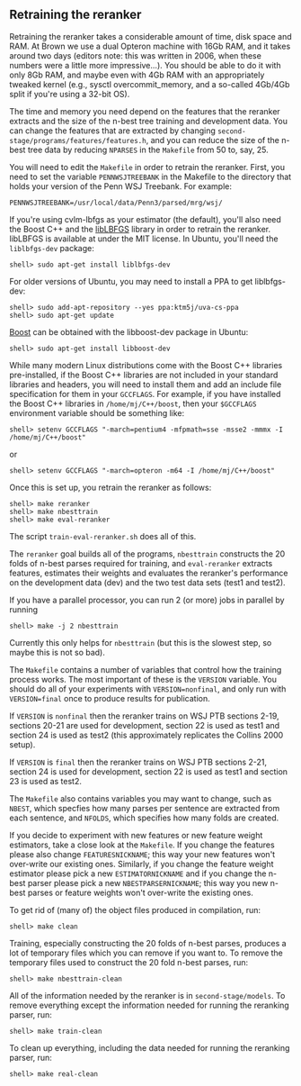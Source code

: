 ## Retraining the reranker

Retraining the reranker takes a considerable amount of time, disk
space and RAM.  At Brown we use a dual Opteron machine with 16Gb RAM,
and it takes around two days (editors note: this was written in 2006, when
these numbers were a little more impressive...). You should be able to
do it with only 8Gb RAM, and maybe even with 4Gb RAM with an appropriately
tweaked kernel (e.g., sysctl overcommit_memory, and a so-called 4Gb/4Gb
split if you're using a 32-bit OS).

The time and memory you need depend on the features that the reranker
extracts and the size of the n-best tree training and development
data.  You can change the features that are extracted by changing
`second-stage/programs/features/features.h`, and you can reduce the size
of the n-best tree data by reducing `NPARSES` in the `Makefile` from 50
to, say, 25.

You will need to edit the `Makefile` in order to retrain the reranker.
First, you need to set the variable `PENNWSJTREEBANK` in the Makefile to
the directory that holds your version of the Penn WSJ Treebank.  For example:

    PENNWSJTREEBANK=/usr/local/data/Penn3/parsed/mrg/wsj/

If you're using cvlm-lbfgs as your estimator (the default), you'll also need
the Boost C++ and the [libLBFGS](http://www.chokkan.org/software/liblbfgs/)
library in order to retrain the reranker.  libLBFGS is available at 
under the MIT license. In Ubuntu, you'll need the `liblbfgs-dev` package:

    shell> sudo apt-get install liblbfgs-dev

For older versions of Ubuntu, you may need to install a PPA to get
liblbfgs-dev:

    shell> sudo add-apt-repository --yes ppa:ktm5j/uva-cs-ppa
    shell> sudo apt-get update

[Boost](http://www.boost.org/) can be obtained with the libboost-dev
package in Ubuntu:

    shell> sudo apt-get install libboost-dev

While many modern Linux distributions come with the Boost C++
libraries pre-installed, if the Boost C++ libraries are not included
in your standard libraries and headers, you will need to install them
and add an include file specification for them in your `GCCFLAGS`.  For
example, if you have installed the Boost C++ libraries in
`/home/mj/C++/boost`, then your `$GCCFLAGS` environment variable should be
something like:

    shell> setenv GCCFLAGS "-march=pentium4 -mfpmath=sse -msse2 -mmmx -I /home/mj/C++/boost"

or

    shell> setenv GCCFLAGS "-march=opteron -m64 -I /home/mj/C++/boost"

Once this is set up, you retrain the reranker as follows:

    shell> make reranker 
    shell> make nbesttrain
    shell> make eval-reranker

The script `train-eval-reranker.sh` does all of this.

The `reranker` goal builds all of the programs, `nbesttrain` constructs
the 20 folds of n-best parses required for training, and `eval-reranker`
extracts features, estimates their weights and evaluates the
reranker's performance on the development data (dev) and the two test
data sets (test1 and test2).

If you have a parallel processor, you can run 2 (or more) jobs
in parallel by running

    shell> make -j 2 nbesttrain

Currently this only helps for `nbesttrain` (but this is the slowest
step, so maybe this is not so bad).

The `Makefile` contains a number of variables that control how the
training process works.  The most important of these is the `VERSION`
variable.  You should do all of your experiments with `VERSION=nonfinal`,
and only run with `VERSION=final` once to produce results for publication.

If `VERSION` is `nonfinal` then the reranker trains on WSJ PTB sections
2-19, sections 20-21 are used for development, section 22 is used as
test1 and section 24 is used as test2 (this approximately replicates
the Collins 2000 setup).

If `VERSION` is `final` then the reranker trains on WSJ PTB sections 2-21,
section 24 is used for development, section 22 is used as test1 and
section 23 is used as test2.

The `Makefile` also contains variables you may want to change, such as
`NBEST`, which specfies how many parses per sentence are extracted from
each sentence, and `NFOLDS`, which specifies how many folds are created.

If you decide to experiment with new features or new feature weight
estimators, take a close look at the `Makefile`.  If you change the
features please also change `FEATURESNICKNAME`; this way your new
features won't over-write our existing ones.  Similarly, if you change
the feature weight estimator please pick a new `ESTIMATORNICKNAME` and
if you change the n-best parser please pick a new `NBESTPARSERNICKNAME`;
this way you new n-best parses or feature weights won't over-write the
existing ones.

To get rid of (many of) the object files produced in compilation, run:

    shell> make clean

Training, especially constructing the 20 folds of n-best parses,
produces a lot of temporary files which you can remove if you want to.
To remove the temporary files used to construct the 20 fold n-best
parses, run:

    shell> make nbesttrain-clean

All of the information needed by the reranker is in
`second-stage/models`.  To remove everything except the information
needed for running the reranking parser, run:

    shell> make train-clean

To clean up everything, including the data needed for running the
reranking parser, run:

    shell> make real-clean
